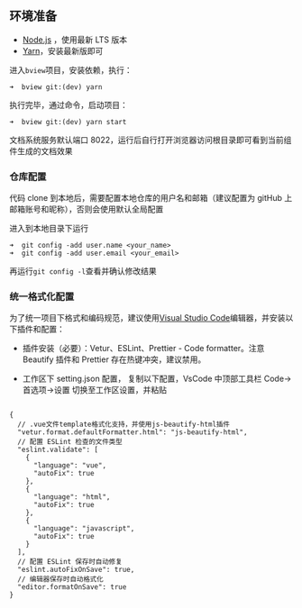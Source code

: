 ## 环境准备

- [Node.js](https://nodejs.org/en/) ，使用最新 LTS 版本
- [Yarn](https://yarnpkg.com/zh-Hans/docs/install)，安装最新版即可

进入`bview`项目，安装依赖，执行：

```shell
➜  bview git:(dev) yarn
```

执行完毕，通过命令，启动项目：

```shell
➜  bview git:(dev) yarn start
```

文档系统服务默认端口 8022，运行后自行打开浏览器访问根目录即可看到当前组件生成的文档效果

### 仓库配置

代码 clone 到本地后，需要配置本地仓库的用户名和邮箱（建议配置为 gitHub 上邮箱账号和昵称），否则会使用默认全局配置

进入到本地目录下运行

```shell
➜  git config -add user.name <your_name>
➜  git config -add user.email <your_email>
```

再运行`git config -l`查看并确认修改结果

### 统一格式化配置

为了统一项目下格式和编码规范，建议使用[Visual Studio Code](https://code.visualstudio.com/)编辑器，并安装以下插件和配置：

- 插件安装（必要）：Vetur、ESLint、Prettier - Code formatter。注意 Beautify 插件和 Prettier 存在热键冲突，建议禁用。

- 工作区下 setting.json 配置， 复制以下配置，VsCode 中顶部工具栏 Code->首选项->设置 切换至工作区设置，并粘贴

```

{
  // .vue文件template格式化支持，并使用js-beautify-html插件
  "vetur.format.defaultFormatter.html": "js-beautify-html",
  // 配置 ESLint 检查的文件类型
  "eslint.validate": [
    {
      "language": "vue",
      "autoFix": true
    },
    {
      "language": "html",
      "autoFix": true
    },
    {
      "language": "javascript",
      "autoFix": true
    }
  ],
  // 配置 ESLint 保存时自动修复
  "eslint.autoFixOnSave": true,
  // 编辑器保存时自动格式化
  "editor.formatOnSave": true
}

```
